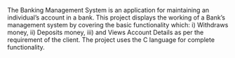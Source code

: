 The Banking Management System is an application for maintaining an individual’s account in a bank. This project displays the working of a Bank’s management system by covering the basic functionality which:
i) Withdraws money,
ii) Deposits money,
iii) and Views Account Details as per the requirement of the client. 
The project uses the C language for complete functionality.
